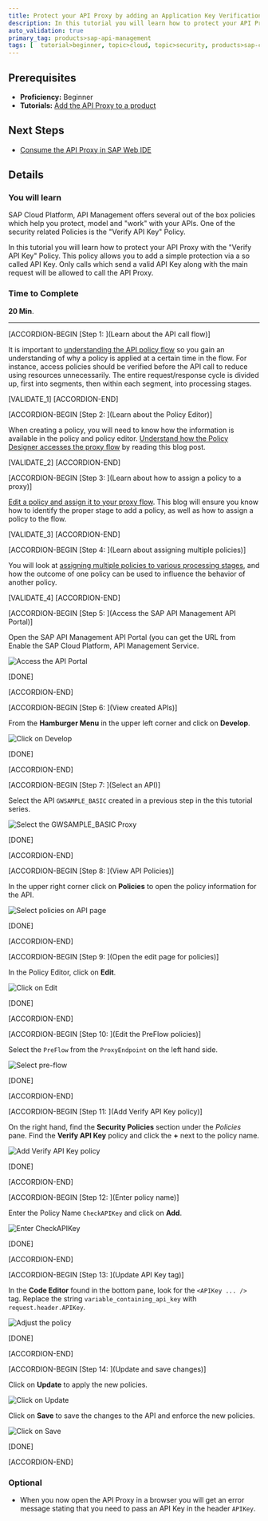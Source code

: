 ```yaml
---
title: Protect your API Proxy by adding an Application Key Verification
description: In this tutorial you will learn how to protect your API Proxy with a first simple policy -  the "Verify API Key" Policy.
auto_validation: true
primary_tag: products>sap-api-management
tags: [  tutorial>beginner, topic>cloud, topic>security, products>sap-cloud-platform, products>sap-api-management ]
---
```


## Prerequisites  
- **Proficiency:** Beginner
- **Tutorials:** [Add the API Proxy to a product](https://www.sap.com/developer/tutorials/hcp-apim-create-product.html)


## Next Steps
- [Consume the API Proxy in SAP Web IDE](https://www.sap.com/developer/tutorials/hcp-apim-webide-int.html)


## Details
### You will learn  
SAP Cloud Platform, API Management offers several out of the box policies which help you protect, model and "work" with your APIs. One of the security related Policies is the "Verify API Key" Policy.

In this tutorial you will learn how to protect your API Proxy with the "Verify API Key" Policy. This policy allows you to add a simple protection via a so called API Key. Only calls which send a valid API Key along with the main request will be allowed to call the API Proxy.

### Time to Complete
**20 Min**.

---

[ACCORDION-BEGIN [Step 1: ](Learn about the API call flow)]

It is important to [understanding the API policy flow](https://blogs.sap.com/2016/06/22/part-7-understanding-api-policy-flow-routing/) so you gain an understanding of why a policy is applied at a certain time in the flow. For instance, access policies should be verified before the API call to reduce using resources unnecessarily. The entire request/response cycle is divided up, first into segments, then within each segment, into processing stages.


[VALIDATE_1]
[ACCORDION-END]

[ACCORDION-BEGIN [Step 2: ](Learn about the Policy Editor)]

When creating a policy, you will need to know how the information is available in the policy and policy editor. [Understand how the Policy Designer accesses the proxy flow](https://blogs.sap.com/2016/06/23/part-8-understanding-the-api-policy-designer/) by reading this blog post.


[VALIDATE_2]
[ACCORDION-END]

[ACCORDION-BEGIN [Step 3: ](Learn about how to assign a policy to a proxy)]

[Edit a policy and assign it to your proxy flow](https://blogs.sap.com/2016/06/23/part-9-assigning-policies-to-an-api-proxy/). This blog will ensure you know how to identify the proper stage to add a policy, as well as how to assign a policy to the flow.


[VALIDATE_3]
[ACCORDION-END]

[ACCORDION-BEGIN [Step 4: ](Learn about assigning multiple policies)]

You will look at [assigning multiple policies to various processing stages](https://blogs.sap.com/2016/06/24/part-10-assigning-multiple-policies-to-an-api-proxy/), and how the outcome of one policy can be used to influence the behavior of another policy.


[VALIDATE_4]
[ACCORDION-END]


[ACCORDION-BEGIN [Step 5: ](Access the SAP API Management API Portal)]

Open the SAP API Management API Portal (you can get the URL from Enable the SAP Cloud Platform, API Management Service.

![Access the API Portal](01-access_api_portal.png)

[DONE]

[ACCORDION-END]

[ACCORDION-BEGIN [Step 6: ](View created APIs)]

From the **Hamburger Menu** in the upper left corner and click on **Develop**.

![Click on Develop](02-manage.png)

[DONE]

[ACCORDION-END]

[ACCORDION-BEGIN [Step 7: ](Select an API)]

Select the API `GWSAMPLE_BASIC` created in a previous step in the this tutorial series.

![Select the GWSAMPLE_BASIC Proxy](03-GWSAMPLE.png)

[DONE]

[ACCORDION-END]

[ACCORDION-BEGIN [Step 8: ](View API Policies)]

In the upper right corner click on **Policies** to open the policy information for the API.

![Select policies on API page](04-Policies.png)

[DONE]

[ACCORDION-END]

[ACCORDION-BEGIN [Step 9: ](Open the edit page for policies)]

In the Policy Editor, click on **Edit**.

![Click on Edit](05-Designer-Edit.png)

[DONE]

[ACCORDION-END]

[ACCORDION-BEGIN [Step 10: ](Edit the PreFlow policies)]

Select the `PreFlow` from the `ProxyEndpoint` on the left hand side.

![Select pre-flow](06-Preflow.png)

[DONE]

[ACCORDION-END]

[ACCORDION-BEGIN [Step 11: ](Add Verify API Key policy)]

On the right hand, find the **Security Policies** section under the _Policies_ pane. Find the **Verify API Key** policy and click the **+** next to the policy name.

![Add Verify API Key policy](07-VerifyAPI.png)

[DONE]

[ACCORDION-END]

[ACCORDION-BEGIN [Step 12: ](Enter policy name)]

Enter the Policy Name `CheckAPIKey` and click on **Add**.

![Enter CheckAPIKey](08-AddPolicy.png)

[DONE]

[ACCORDION-END]

[ACCORDION-BEGIN [Step 13: ](Update API Key tag)]

In the **Code Editor** found in the bottom pane, look for the `<APIKey ... />` tag. Replace the string `variable_containing_api_key` with `request.header.APIKey`.

![Adjust the policy](09-RequestHeader.png)

[DONE]

[ACCORDION-END]

[ACCORDION-BEGIN [Step 14: ](Update and save changes)]

Click on **Update** to apply the new policies.

![Click on Update](10-Update.png)

Click on **Save** to save the changes to the API and enforce the new policies.

![Click on Save](11-Save.png)

[DONE]

[ACCORDION-END]



### Optional
- When you now open the API Proxy in a browser you will get an error message stating that you need to pass an API Key in the header `APIKey`.


